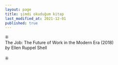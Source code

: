 ```yaml
---
layout: page
title: şimdi okuduğum kitap
last_modified_at: 2021-12-01
published: true
---
```

  
⁜  
The Job: The Future of Work in the Modern Era (2018)  
<i>by</i> Ellen Ruppel Shell  
<br />
⁜  
  
